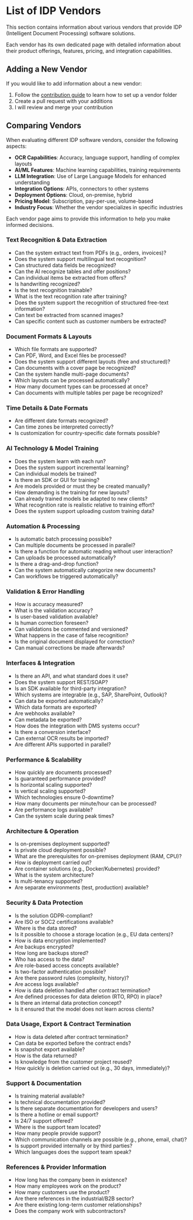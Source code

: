 # List of IDP Vendors

This section contains information about various vendors that provide IDP (Intelligent Document Processing) software solutions.

Each vendor has its own dedicated page with detailed information about their product offerings, features, pricing, and integration capabilities.

## Adding a New Vendor

If you would like to add information about a new vendor:

1. Follow the [contribution guide](../contribution/index.md) to learn how to set up a vendor folder
2. Create a pull request with your additions
3. I will review and merge your contribution

## Comparing Vendors

When evaluating different IDP software vendors, consider the following aspects:

- **OCR Capabilities**: Accuracy, language support, handling of complex layouts
- **AI/ML Features**: Machine learning capabilities, training requirements
- **LLM Integration**: Use of Large Language Models for enhanced understanding
- **Integration Options**: APIs, connectors to other systems
- **Deployment Options**: Cloud, on-premise, hybrid
- **Pricing Model**: Subscription, pay-per-use, volume-based
- **Industry Focus**: Whether the vendor specializes in specific industries

Each vendor page aims to provide this information to help you make informed decisions.

### Text Recognition & Data Extraction  

- Can the system extract text from PDFs (e.g., orders, invoices)?  
- Does the system support multilingual text recognition?  
- Can structured data fields be recognized?  
- Can the AI recognize tables and offer positions?  
- Can individual items be extracted from offers?  
- Is handwriting recognized?  
- Is the text recognition trainable?  
- What is the text recognition rate after training?  
- Does the system support the recognition of structured free-text information?  
- Can text be extracted from scanned images?  
- Can specific content such as customer numbers be extracted?  

### Document Formats & Layouts  

- Which file formats are supported?  
- Can PDF, Word, and Excel files be processed?  
- Does the system support different layouts (free and structured)?  
- Can documents with a cover page be recognized?  
- Can the system handle multi-page documents?  
- Which layouts can be processed automatically?  
- How many document types can be processed at once?  
- Can documents with multiple tables per page be recognized?  

### Time Details & Date Formats  

- Are different date formats recognized?  
- Can time zones be interpreted correctly?  
- Is customization for country-specific date formats possible?  

### AI Technology & Model Training  

- Does the system learn with each run?  
- Does the system support incremental learning?  
- Can individual models be trained?  
- Is there an SDK or GUI for training?  
- Are models provided or must they be created manually?  
- How demanding is the training for new layouts?  
- Can already trained models be adapted to new clients?  
- What recognition rate is realistic relative to training effort?  
- Does the system support uploading custom training data?  

### Automation & Processing  

- Is automatic batch processing possible?  
- Can multiple documents be processed in parallel?  
- Is there a function for automatic reading without user interaction?  
- Can uploads be processed automatically?  
- Is there a drag-and-drop function?  
- Can the system automatically categorize new documents?  
- Can workflows be triggered automatically?  

### Validation & Error Handling  

- How is accuracy measured?  
- What is the validation accuracy?  
- Is user-based validation available?  
- Is human correction foreseen?  
- Can validations be commented and versioned?  
- What happens in the case of false recognition?  
- Is the original document displayed for correction?  
- Can manual corrections be made afterwards?  

### Interfaces & Integration  

- Is there an API, and what standard does it use?  
- Does the system support REST/SOAP?  
- Is an SDK available for third-party integration?  
- Which systems are integrable (e.g., SAP, SharePoint, Outlook)?  
- Can data be exported automatically?  
- Which data formats are exported?  
- Are webhooks available?  
- Can metadata be exported?  
- How does the integration with DMS systems occur?  
- Is there a conversion interface?  
- Can external OCR results be imported?  
- Are different APIs supported in parallel?  

### Performance & Scalability  

- How quickly are documents processed?  
- Is guaranteed performance provided?  
- Is horizontal scaling supported?  
- Is vertical scaling supported?  
- Which technologies ensure 0-downtime?  
- How many documents per minute/hour can be processed?  
- Are performance logs available?  
- Can the system scale during peak times?  

### Architecture & Operation  

- Is on-premises deployment supported?  
- Is private cloud deployment possible?  
- What are the prerequisites for on-premises deployment (RAM, CPU)?  
- How is deployment carried out?  
- Are container solutions (e.g., Docker/Kubernetes) provided?  
- What is the system architecture?  
- Is multi-tenancy supported?  
- Are separate environments (test, production) available?  

### Security & Data Protection  

- Is the solution GDPR-compliant?  
- Are ISO or SOC2 certifications available?  
- Where is the data stored?  
- Is it possible to choose a storage location (e.g., EU data centers)?  
- How is data encryption implemented?  
- Are backups encrypted?  
- How long are backups stored?  
- Who has access to the data?  
- Are role-based access concepts available?  
- Is two-factor authentication possible?  
- Are there password rules (complexity, history)?  
- Are access logs available?  
- How is data deletion handled after contract termination?  
- Are defined processes for data deletion (RTO, RPO) in place?  
- Is there an internal data protection concept?  
- Is it ensured that the model does not learn across clients?  

### Data Usage, Export & Contract Termination  

- How is data deleted after contract termination?  
- Can data be exported before the contract ends?  
- Is snapshot export available?  
- How is the data returned?  
- Is knowledge from the customer project reused?  
- How quickly is deletion carried out (e.g., 30 days, immediately)?  

### Support & Documentation  

- Is training material available?  
- Is technical documentation provided?  
- Is there separate documentation for developers and users?  
- Is there a hotline or email support?  
- Is 24/7 support offered?  
- Where is the support team located?  
- How many people provide support?  
- Which communication channels are possible (e.g., phone, email, chat)?  
- Is support provided internally or by third parties?  
- Which languages does the support team speak?  

### References & Provider Information  

- How long has the company been in existence?  
- How many employees work on the product?  
- How many customers use the product?  
- Are there references in the industrial/B2B sector?  
- Are there existing long-term customer relationships?  
- Does the company work with subcontractors?
